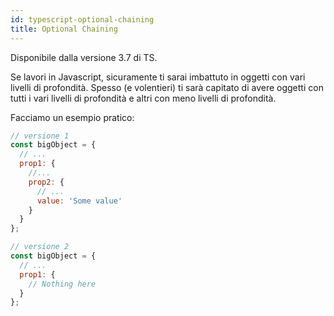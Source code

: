 ```yaml
---
id: typescript-optional-chaining
title: Optional Chaining
---
```


Disponibile dalla versione 3.7 di TS.

Se lavori in Javascript, sicuramente ti sarai imbattuto in oggetti con vari livelli di profondità. Spesso (e volentieri) ti sarà capitato di avere oggetti con tutti i vari livelli di profondità e altri con meno livelli di profondità.

Facciamo un esempio pratico:

```js
// versione 1
const bigObject = {
  // ...
  prop1: {
    //...
    prop2: {
      // ...
      value: 'Some value'
    }
  }
};

// versione 2
const bigObject = {
  // ...
  prop1: {
    // Nothing here   
  }
};
```
